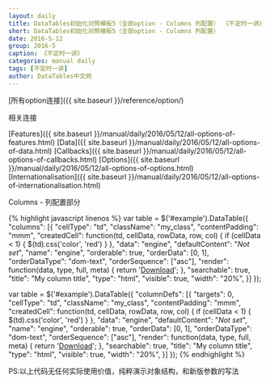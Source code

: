 ```yaml
---
layout: daily
title: DataTables初始化对照模板5（全部option - Columns 列配置） 《不定时一讲》 DataTables中文网
short: DataTables初始化对照模板5（全部option - Columns 列配置）
date: 2016-5-12
group: 2016-5
caption: 《不定时一讲》
categories: manual daily
tags: [不定时一讲]
author: DataTables中文网
---
```

[所有option连接]({{ site.baseurl }}/reference/option/)

相关连接

[Features]({{ site.baseurl }}/manual/daily/2016/05/12/all-options-of-features.html)
[Data]({{ site.baseurl }}/manual/daily/2016/05/12/all-options-of-data.html)
[Callbacks]({{ site.baseurl }}/manual/daily/2016/05/12/all-options-of-callbacks.html)
[Options]({{ site.baseurl }}/manual/daily/2016/05/12/all-options-of-options.html)
[Internationalisation]({{ site.baseurl }}/manual/daily/2016/05/12/all-options-of-internationalisation.html)

Columns - 列配置部分
<!--more-->

{% highlight javascript linenos %}
var table = $('#example').DataTable({
    "columns": [{
        "cellType": "td",
        "className": "my_class",
        "contentPadding": "mmm",
        "createdCell": function(td, cellData, rowData, row, col) {
            if (cellData < 1) {
                $(td).css('color', 'red')
            }
        },
        "data": "engine",
        "defaultContent": "<i>Not set</i>",
        "name": "engine",
        "orderable": true,
        "orderData": [0, 1],
        "orderDataType": "dom-text",
        "orderSequence": ["asc"],
        "render": function(data, type, full, meta) {
            return '<a href="' + data + '">Download</a>';
        },
        "searchable": true,
        "title": "My column title",
        "type": "html",
        "visible": true,
        "width": "20%",
    }]
});

var table = $('#example').DataTable({
    "columnDefs": [{
        "targets": 0,
        "cellType": "td",
        "className": "my_class",
        "contentPadding": "mmm",
        "createdCell": function(td, cellData, rowData, row, col) {
            if (cellData < 1) {
                $(td).css('color', 'red')
            }
        },
        "data": "engine",
        "defaultContent": "<i>Not set</i>",
        "name": "engine",
        "orderable": true,
        "orderData": [0, 1],
        "orderDataType": "dom-text",
        "orderSequence": ["asc"],
        "render": function(data, type, full, meta) {
            return '<a href="' + data + '">Download</a>';
        },
        "searchable": true,
        "title": "My column title",
        "type": "html",
        "visible": true,
        "width": "20%",
    }]
});
{% endhighlight %}

PS:以上代码无任何实际使用价值，纯粹演示对象结构，和新版参数的写法